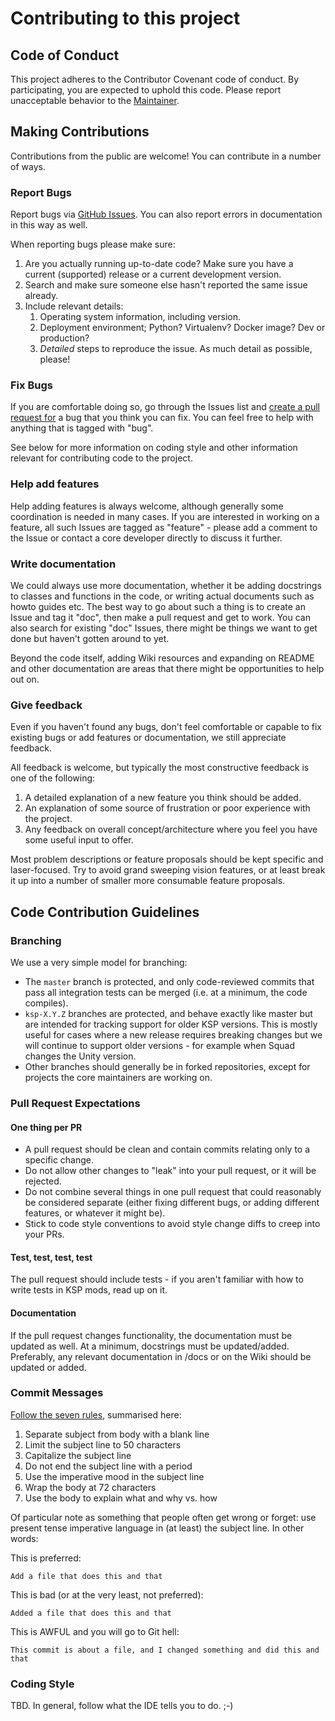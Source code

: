 # Contributing to this project

## Code of Conduct

This project adheres to the Contributor Covenant code of conduct.
By participating, you are expected to uphold this code.
Please report unacceptable behavior to the [Maintainer].

## Making Contributions

Contributions from the public are welcome! You can contribute in a number of ways.

### Report Bugs

Report bugs via [GitHub Issues].
You can also report errors in documentation in this way as well.

When reporting bugs please make sure:

 1. Are you actually running up-to-date code? Make sure you have a current (supported) release or a current development version.
 2. Search and make sure someone else hasn't reported the same issue already.
 3. Include relevant details:
    1. Operating system information, including version.
    2. Deployment environment; Python? Virtualenv? Docker image? Dev or production?
    3. *Detailed* steps to reproduce the issue. As much detail as possible, please!

### Fix Bugs

If you are comfortable doing so, go through the Issues list and [create a pull request for](https://help.github.com/en/github/collaborating-with-issues-and-pull-requests/creating-a-pull-request) a bug that you think you can fix.
You can feel free to help with anything that is tagged with "bug".

See below for more information on coding style and other information relevant for contributing code to the project.

### Help add features

Help adding features is always welcome, although generally some coordination is needed in many cases.
If you are interested in working on a feature, all such Issues are tagged as "feature" - please add a comment to the Issue or contact a core developer directly to discuss it further.

### Write documentation

We could always use more documentation, whether it be adding docstrings to classes and functions in the code, or writing actual documents such as howto guides etc. The best way to go about such a thing is to create an Issue and tag it "doc", then make a pull request and get to work.
You can also search for existing "doc" Issues, there might be things we want to get done but haven't gotten around to yet.

Beyond the code itself, adding Wiki resources and expanding on README and other documentation are areas that there might be opportunities to help out on.

### Give feedback

Even if you haven't found any bugs, don't feel comfortable or capable to fix existing bugs or add features or documentation, we still appreciate feedback.

All feedback is welcome, but typically the most constructive feedback is one of the following:

 1. A detailed explanation of a new feature you think should be added.
 2. An explanation of some source of frustration or poor experience with the project.
 3. Any feedback on overall concept/architecture where you feel you have some useful input to offer.

Most problem descriptions or feature proposals should be kept specific and laser-focused.
Try to avoid grand sweeping vision features, or at least break it up into a number of smaller more consumable feature proposals.

## Code Contribution Guidelines
### Branching

We use a very simple model for branching:

 * The ```master``` branch is protected, and only code-reviewed commits that pass all integration tests can be merged (i.e. at a minimum, the code compiles).
 * ```ksp-X.Y.Z``` branches are protected, and behave exactly like master but are intended for tracking support for older KSP versions. This is mostly useful for cases where a new release requires breaking changes but we will continue to support older versions - for example when Squad changes the Unity version.
 * Other branches should generally be in forked repositories, except for projects the core maintainers are working on.
  

### Pull Request Expectations

#### One thing per PR

 * A pull request should be clean and contain commits relating only to a specific change.
 * Do not allow other changes to "leak" into your pull request, or it will be rejected.
 * Do not combine several things in one pull request that could reasonably be considered separate (either fixing different bugs, or adding different features, or whatever it might be).
 * Stick to code style conventions to avoid style change diffs to creep into your PRs.

#### Test, test, test, test

The pull request should include tests - if you aren't familiar with how to write tests in KSP mods, read up on it.

#### Documentation

If the pull request changes functionality, the documentation must be updated as well.
At a minimum, docstrings must be updated/added.
Preferably, any relevant documentation in /docs or on the Wiki should be updated or added.

### Commit Messages

[Follow the seven rules](http://chris.beams.io/posts/git-commit/#seven-rules), summarised here:

1. Separate subject from body with a blank line
2. Limit the subject line to 50 characters
3. Capitalize the subject line
4. Do not end the subject line with a period
5. Use the imperative mood in the subject line
6. Wrap the body at 72 characters
7. Use the body to explain what and why vs. how

Of particular note as something that people often get wrong or forget: use present tense imperative language in (at least) the subject line. In other words:

This is preferred:

```Add a file that does this and that```

This is bad (or at the very least, not preferred):

```Added a file that does this and that```

This is AWFUL and you will go to Git hell:

```This commit is about a file, and I changed something and did this and that```

### Coding Style

TBD. In general, follow what the IDE tells you to do. ;-)


[Maintainer]: mailto:ksp@luciddan.com
[GitHub Issues]: https://github.com/LucidDan/ksp-mod-template/issues
